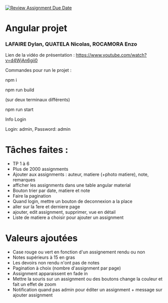 [![Review Assignment Due Date](https://classroom.github.com/assets/deadline-readme-button-24ddc0f5d75046c5622901739e7c5dd533143b0c8e959d652212380cedb1ea36.svg)](https://classroom.github.com/a/6epMQcoo)
# Angular projet

### LAFAIRE Dylan, QUATELA Nicolas, ROCAMORA Enzo

Lien de la vidéo de présentation : https://www.youtube.com/watch?v=d4WjAn6gii0



Commandes pour run le projet :

npm i

npm run build

(sur deux terminaux différents)

npm run start 


Info Login

Login: admin, Password: admin


# Tâches faites : 
- TP 1 à 6
- Plus de 2000 assignments
- Ajouter aux assignments : auteur, matiere (+photo matiere), note, remarques
- afficher les assignments dans une table angular material
- Bouton trier par date, matiere et note
- Faire la pagination
- Quand login, mettre un bouton de deconnexion a la place
- aller sur la 1ere et derniere page 
- ajouter, edit assignment, supprimer, vue en détail
- Liste de matiere a choisir pour ajouter un assignment



# Valeurs ajoutées
- Case rouge ou vert en fonction d'un assignement rendu ou non
- Notes supérieurs à 15 en gras
- Les devoirs non rendu n'ont pas de notes
- Pagination à choix (nombre d'assignment par page)
- Assignment apparaissent en fade in 
- Mettre la souris sur un assignment ou des boutons change la couleur et fait un effet de zoom
- Notification quand pas admin pour éditer un assignment + message sur ajouter assignment
